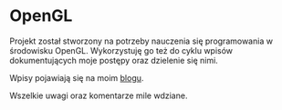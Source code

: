 OpenGL
======

Projekt został stworzony na potrzeby nauczenia się programowania w środowisku OpenGL. Wykorzystuję go też do cyklu wpisów dokumentujących moje postępy oraz dzielenie się nimi.

Wpisy pojawiają się na moim [blogu](http://www.nawypasie.wordpress.com).

Wszelkie uwagi oraz komentarze mile wdziane.